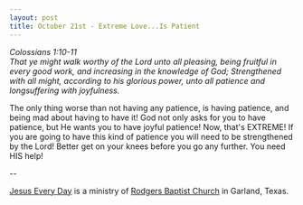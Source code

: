 ```yaml
---
layout: post
title: October 21st - Extreme Love...Is Patient
---
```


_Colossians 1:10-11  
That ye might walk worthy of the Lord unto all pleasing, being
fruitful in every good work, and increasing in the knowledge of God;
Strengthened with all might, according to his glorious power, unto
all patience and longsuffering with joyfulness._

The only thing worse than not having any patience, is having
patience, and being mad about having to have it! God not only asks
for you to have patience, but He wants you to have joyful patience!
Now, that's EXTREME! If you are going to have this kind of patience
you will need to be strengthened by the Lord! Better get on your
knees before you go any further. You need HIS help!

 --

<a href=http://jesuseveryday.net>Jesus Every Day</a> is a ministry of <a href=http://rodgersbaptist.net>Rodgers Baptist Church</a> in Garland, Texas.
